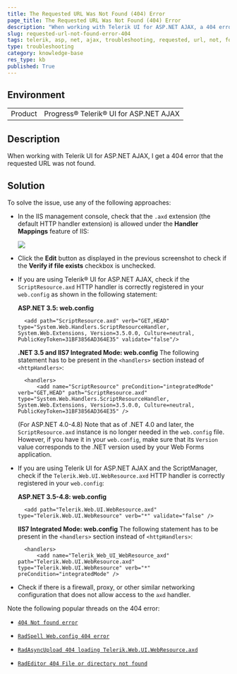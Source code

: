 ```yaml
---
title: The Requested URL Was Not Found (404) Error
page_title: The Requested URL Was Not Found (404) Error
description: "When working with Telerik UI for ASP.NET AJAX, a 404 error that the requested URL was not found occurs."
slug: requested-url-not-found-error-404
tags: telerik, asp, net, ajax, troubleshooting, requested, url, not, found, 404, error
type: troubleshooting
category: knowledge-base
res_type: kb
published: True
---
```


## Environment

<table>
	<tbody>
		<tr>
			<td>Product</td>
			<td>Progress® Telerik® UI for ASP.NET AJAX</td>
		</tr>
	</tbody>
</table>

## Description

When working with Telerik UI for ASP.NET AJAX, I get a 404 error that the requested URL was not found.

## Solution

To solve the issue, use any of the following approaches:

* In the IIS management console, check that the `.axd` extension (the default HTTP handler extension) is allowed under the **Handler Mappings** feature of IIS:

	![](../images/axd-presence-and-file-mapping.png)

* Click the **Edit** button as displayed in the previous screenshot to check if the **Verify if file exists** checkbox is unchecked.

* If you are using Telerik® UI for ASP.NET AJAX, check if the `ScriptResource.axd` HTTP handler is correctly registered in your `web.config` as shown in the following statement:

	**ASP.NET 3.5: web.config**

		<add path="ScriptResource.axd" verb="GET,HEAD" type="System.Web.Handlers.ScriptResourceHandler, System.Web.Extensions, Version=3.5.0.0, Culture=neutral, PublicKeyToken=31BF3856AD364E35" validate="false"/>

	**.NET 3.5 and IIS7 Integrated Mode: web.config** The following statement has to be present in the `<handlers>` section instead of `<httpHandlers>`:


		<handlers>
			<add name="ScriptResource" preCondition="integratedMode" verb="GET,HEAD" path="ScriptResource.axd" type="System.Web.Handlers.ScriptResourceHandler, System.Web.Extensions, Version=3.5.0.0, Culture=neutral, PublicKeyToken=31BF3856AD364E35" />   


	(For ASP.NET 4.0-4.8) Note that as of .NET 4.0 and later, the `ScriptResource.axd` instance is no longer needed in the `web.config` file. However, if you have it in your `web.config`, make sure that its `Version` value corresponds to the .NET version used by your Web Forms application.


* If you are using Telerik UI for ASP.NET AJAX and the ScriptManager, check if the `Telerik.Web.UI.WebResource.axd` HTTP handler is correctly registered in your `web.config`:

	**ASP.NET 3.5-4.8: web.config**


		<add path="Telerik.Web.UI.WebResource.axd" type="Telerik.Web.UI.WebResource" verb="*" validate="false" />


	**IIS7 Integrated Mode: web.config** The following statement has to be present in the `<handlers>` section instead of `<httpHandlers>`:


		<handlers>  
			<add name="Telerik_Web_UI_WebResource_axd" path="Telerik.Web.UI.WebResource.axd" type="Telerik.Web.UI.WebResource" verb="*" preCondition="integratedMode" />

* Check if there is a firewall, proxy, or other similar networking configuration that does not allow access to the `axd` handler.


Note the following popular threads on the 404 error:

* [`404 Not found error`](https://www.telerik.com/forums/404-not-found-error#RmyQAhZgg06uEBW4UOStRw)

* [`RadSpell Web.config 404 error`](https://www.telerik.com/forums/radspell-web-config-404-error#xquGbOZ4aUSY_07LCbuuew)

* [`RadAsyncUpload 404 loading Telerik.Web.UI.WebResource.axd`](https://stackoverflow.com/questions/23086554/telerik-radasyncupload-404-loading-telerik-web-ui-webresource-axd)

* [`RadEditor 404 File or directory not found`](https://www.telerik.com/forums/404-file-or-directory-not-found-when-i-click-image-manager-in-rareditor's)
